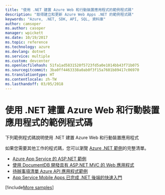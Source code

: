 ```yaml
---
title: "使用 .NET 建置 Azure Web 和行動裝置應用程式的範例程式碼"
description: "取得建立和更新 Azure Web Apps .NET 的範例程式碼"
keywords: "Azure, .NET, SDK, API, SQL, 資料庫"
author: camsoper
ms.author: casoper
manager: wpickett
ms.date: 10/19/2017
ms.topic: reference
ms.technology: azure
ms.devlang: dotnet
ms.service: multiple
ms.custom: devcenter
ms.openlocfilehash: 51fa1ad5831520f5723fd5a0e1014bb43f71b075
ms.sourcegitcommit: 3ba0ff4463338a0ab0f3f15a7601b89417c06970
ms.translationtype: HT
ms.contentlocale: zh-TW
ms.lasthandoff: 03/05/2018
---
```

# <a name="sample-code-for-building-azure-web-and-mobile-apps-with-net"></a>使用 .NET 建置 Azure Web 和行動裝置應用程式的範例程式碼

下列範例程式碼說明使用 .NET 建置 Azure Web 和行動裝置應用程式

如果您需要其他工作的程式碼，您可以瀏覽 [Azure .NET 範例](https://azure.microsoft.com/resources/samples/?platform=dotnet&view=azure-dotnet)的完整清單。

- [Azure App Service 的 ASP.NET 範例](https://azure.microsoft.com/resources/samples/app-service-web-dotnet-get-started/)
- [使用 DocumentDB 開發具有 ASP.NET MVC 的 Web 應用程式](https://azure.microsoft.com/resources/samples/documentdb-dotnet-todo-app/
)
- [待辦事項清單 Azure API 應用程式範例](https://azure.microsoft.com/resources/samples/app-service-api-dotnet-todo-list/?cdn=disable)
- [App Service Mobile Apps 已完成 .NET 後端的快速入門](https://azure.microsoft.com/resources/samples/app-service-mobile-dotnet-backend-quickstart/)


[!include[More samples](includes/more-samples.md)]

